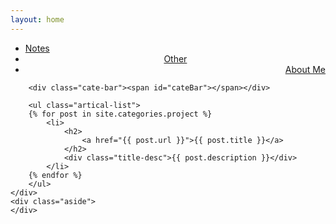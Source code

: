 ```yaml
---
layout: home
---
```


<div class="index-content project">
    <div class="section">
        <ul class="artical-cate">
            <li><a href="/Notes"><span>Notes</span></a></li>
            <li style="text-align:center"><a href="/other"><span>Other</span></a></li>
            <li class="on" style="text-align:right"><a href="/me"><span>About Me</span></a></li>
        </ul>

        <div class="cate-bar"><span id="cateBar"></span></div>

        <ul class="artical-list">
        {% for post in site.categories.project %}
            <li>
                <h2>
                    <a href="{{ post.url }}">{{ post.title }}</a>
                </h2>
                <div class="title-desc">{{ post.description }}</div>
            </li>
        {% endfor %}
        </ul>
    </div>
    <div class="aside">
    </div>
</div>
